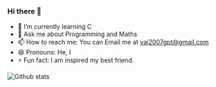 ### Hi there 👋


- 🌱 I’m currently learning C
- 💬 Ask me about Programming and Maths
- 📫 How to reach me: You can Email me at vai2007gpt@gmail.com
- 😄 Pronouns: He, I
- ⚡ Fun fact: I am inspired my best friend.

![Github stats](https://github-readme-stats.vercel.app/api?username=Anshul21-coder)

